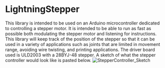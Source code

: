 # LightningStepper
This library is intended to be used on an Arduino microcontroller dedicated to controlling a stepper motor. It is intended to be able to run as fast as possible both modulating the stepper motor and listening for instructions. This library will keep track of the position of the stepper so that it can be used in a variety of applications such as joints that are limited in movement range, avoiding wire twisting, and printing applications. The driver board used is ULD2003 with a 28BYJ-48 stepper. A sketch of what the stepper controller would look like is pasted below.
![StepperController_Sketch](https://user-images.githubusercontent.com/62961062/187457913-62ef2d7e-7b14-4bd5-ab6c-1cd0f7808e87.jpg)
